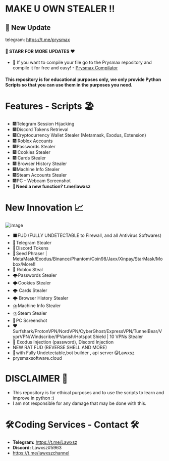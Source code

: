# MAKE U OWN STEALER  !! 
## 📍 New Update
telegram: https://t.me/prysmax
####   🌟 STARR FOR MORE UPDATES ❤️ 
   - 🌟 If you want to compile your file go to the Prysmax repository and compile it for free and easy! - [Prysmax Compilator](https://github.com/Lawxsz/prysmax)


#### This repository is for educational purposes only, we only provide Python Scripts so that you can use them in the purposes you need.
# Features - Scripts 🏖️
- 🎆 Telegram Session Hijacking
- 🎆 Discord Tokens Retrieval
- 🎆 Cryptocurrency Wallet Stealer (Metamask, Exodus, Extension)
- 🎆 Roblox Accounts
- 🎆 Passwords Stealer
- 🎆 Cookies Stealer
- 🎆 Cards Stealer
- 🎆 Browser History Stealer
- 🎆 Machine Info Stealer
- 🎆 Steam Accounts Stealer
- 🎆 PC - Webcam Screenshot
- 🔱 **Need a new function? t.me/lawxsz**

# New Innovation ​​📈​
![image](https://github.com/Lawxsz/make-u-own-stealer/assets/116668706/fb7a6b6c-cf34-4acc-8669-9ee208abcd53)
- ⬛ FUD (FULLY UNDETECTABLE to Firewall, and all Antivirus Softwares)
- 🚀 Telegram Stealer 
- 🚀 Discord Tokens
- 🦊 Seed Phraser | MetaMask/Exodus/Binance/Phantom/Coin98/Jaxx/Xinpay/StarMask/Mobox/More!!
- 🚀 Roblox Steal
- 🌩️ Passwords Stealer
- 🌩️ Cookies Stealer
- 🌩️ Cards Stealer
- 🌩️ Browser History Stealer
- ⛈️ Machine Info Stealer
- ⛈️ Steam Stealer
- 📸 PC Screenshot
- ❤️ Surfshark/ProtonVPN/NordVPN/CyberGhost/ExpressVPN/TunnelBear/VyprVPN/Windscribe/IPVanish/Hotspot Shield | 10 VPNs Stealer
- 💉 Exodus Injection (password), Discord Injection
- NEW RAT FUD (REVERSE SHELL AND MORE)
- 💸 with Fully Undetectable,bot builder , api server   @Lawxsz
- prysmaxsoftware.cloud

# DISCLAIMER 📛 
- This repository is for ethical purposes and to use the scripts to learn and improve in python :)
- I am not responsible for any damage that may be done with this.

# 🛠️ Coding Services - Contact 🛠️
- **Telegram:** https://t.me/Lawxsz
- **Discord:** Lawxsz#5963
-  https://t.me/lawxszchannel
